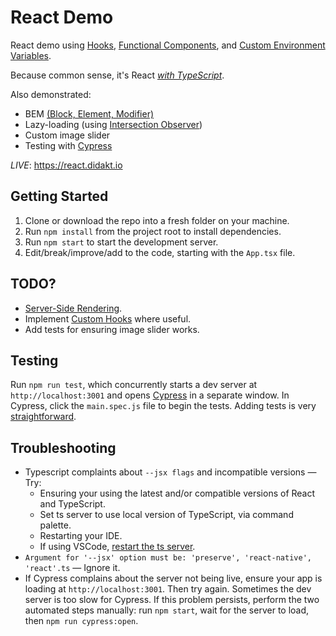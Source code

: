 # React Demo

React demo using [Hooks](https://reactjs.org/docs/hooks-intro.html), [Functional Components](https://reactjs.org/docs/components-and-props.html), and [Custom Environment Variables](https://create-react-app.dev/docs/adding-custom-environment-variables/).

Because common sense, it's React *[with TypeScript](https://create-react-app.dev/docs/adding-typescript/)*.

Also demonstrated:
* BEM [(Block, Element, Modifier)](https://en.bem.info/methodology/quick-start/)
* Lazy-loading (using [Intersection Observer](https://developer.mozilla.org/en-US/docs/Web/API/Intersection_Observer_API))
* Custom image slider
* Testing with [Cypress](https://www.cypress.io/)

*LIVE*: https://react.didakt.io

## Getting Started
1) Clone or download the repo into a fresh folder on your machine.
2) Run `npm install` from the project root to install dependencies.
3) Run `npm start` to start the development server.
4) Edit/break/improve/add to the code, starting with the `App.tsx` file.

## TODO?
* [Server-Side Rendering](https://www.freecodecamp.org/news/server-side-rendering-your-react-app-in-three-simple-steps-7a82b95db82e/).
* Implement [Custom Hooks](https://reactjs.org/docs/hooks-custom.html) where useful.
* Add tests for ensuring image slider works.

## Testing
Run `npm run test`, which concurrently starts a dev server at `http://localhost:3001` and opens [Cypress](https://www.cypress.io/) in a separate window. In Cypress, click the `main.spec.js` file to begin the tests. Adding tests is very
[straightforward](https://docs.cypress.io/guides/getting-started/writing-your-first-test.html#Write-your-first-test).

## Troubleshooting
* Typescript complaints about `--jsx flags` and incompatible versions &mdash; Try:
    * Ensuring your using the latest and/or compatible versions of React and TypeScript.
    * Set ts server to use local version of TypeScript, via command palette.
    * Restarting your IDE.
    * If using VSCode, [restart the ts server](https://stackoverflow.com/questions/47700939/how-to-reset-intellisense-in-vs-code/55212141).
* `Argument for '--jsx' option must be: 'preserve', 'react-native', 'react'.ts` &mdash; Ignore it.
* If Cypress complains about the server not being live, ensure your app is loading at `http://localhost:3001`. Then try again.
Sometimes the dev server is too slow for Cypress. If this problem persists, perform the two automated steps manually: run `npm start`, wait for the server to load, then `npm run cypress:open`.
